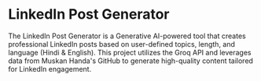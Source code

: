 ﻿# LinkedIn Post Generator

The LinkedIn Post Generator is a Generative AI-powered tool that creates professional LinkedIn posts based on user-defined topics, length, and language (Hindi & English). This project utilizes the Groq API and leverages data from Muskan Handa's GitHub to generate high-quality content tailored for LinkedIn engagement.
